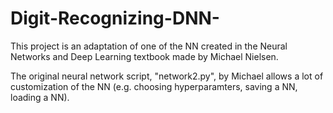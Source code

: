 # Digit-Recognizing-DNN-
This project is an adaptation of one of the NN created in the Neural Networks and Deep Learning textbook made by Michael Nielsen.

The original neural network script, "network2.py", by Michael allows a lot of customization of the NN (e.g. choosing hyperparamters, saving a NN, loading a NN).
